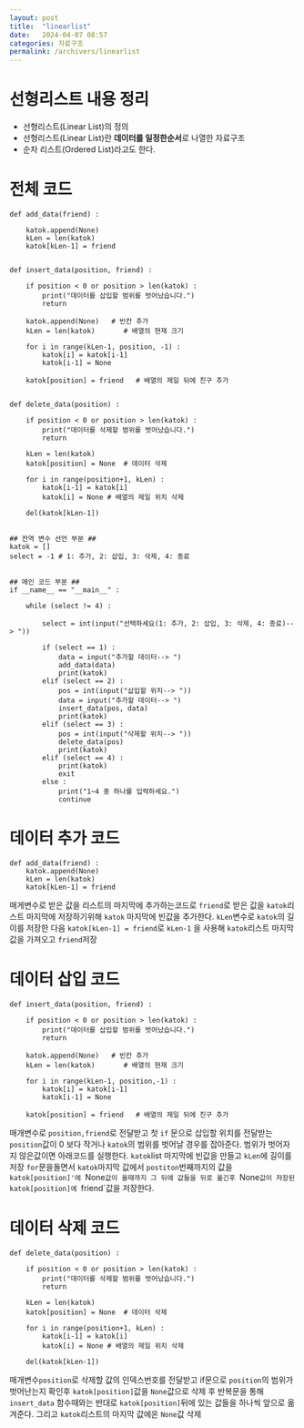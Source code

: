 ```yaml
---
layout: post
title:  "linearlist"
date:   2024-04-07 08:57
categories: 자료구조
permalink: /archivers/linearlist
---
```


<h1> 선형리스트 내용 정리</h1>

- 선형리스트(Linear List)의 정의
- 선형리스트(Linear List)란 **데이터를 일정한순서**로 나열한 자료구조
- 순차 리스트(Ordered List)라고도 한다.

# 전체 코드
```
def add_data(friend) :
    
	katok.append(None)
	kLen = len(katok)
	katok[kLen-1] = friend


def insert_data(position, friend) :    
    
	if position < 0 or position > len(katok) :
		print("데이터를 삽입할 범위를 벗어났습니다.")
		return
    
	katok.append(None)   # 빈칸 추가
	kLen = len(katok)       # 배열의 현재 크기

	for i in range(kLen-1, position, -1) :
		katok[i] = katok[i-1]
		katok[i-1] = None 

	katok[position] = friend   # 배열의 제일 뒤에 친구 추가


def delete_data(position) :  
    
	if position < 0 or position > len(katok) :
		print("데이터를 삭제할 범위를 벗어났습니다.")
		return

	kLen = len(katok)
	katok[position] = None	# 데이터 삭제
    
	for i in range(position+1, kLen) :
		katok[i-1] = katok[i]
		katok[i] = None	# 배열의 제일 위치 삭제

	del(katok[kLen-1])
    

## 전역 변수 선언 부분 ## 
katok = []
select = -1	# 1: 추가, 2: 삽입, 3: 삭제, 4: 종료


## 메인 코드 부분 ## 
if __name__ == "__main__" :
    
	while (select != 4) :

		select = int(input("선택하세요(1: 추가, 2: 삽입, 3: 삭제, 4: 종료)--> "))

		if (select == 1) :
			data = input("추가할 데이터--> ")
			add_data(data)
			print(katok)
		elif (select == 2) :
			pos = int(input("삽입할 위치--> "))
			data = input("추가할 데이터--> ")
			insert_data(pos, data)
			print(katok)
		elif (select == 3) :
			pos = int(input("삭제할 위치--> "))
			delete_data(pos)
			print(katok)
		elif (select == 4) :
			print(katok)
			exit
		else :
			print("1~4 중 하나를 입력하세요.")
			continue
```
# 데이터 추가 코드
```
def add_data(friend) :
	katok.append(None)
	kLen = len(katok)
	katok[kLen-1] = friend
```
매게변수로 받은 값을 리스트의 마지막에 추가하는코드로
`friend`로 받은 값을 `katok`리스트 마지막에 저장하기위해
`katok` 마지막에 빈값을 추가한다.
`kLen`변수로 `katok`의 길이를 저장한 다음
`katok[kLen-1] = friend`로 `kLen-1` 을 사용해 
`katok`리스트 마지막값을 가져오고 `friend`저장

# 데이터 삽입 코드
```
def insert_data(position, friend) :    
    
	if position < 0 or position > len(katok) :
		print("데이터를 삽입할 범위를 벗어났습니다.")
		return
    
	katok.append(None)   # 빈칸 추가
	kLen = len(katok)       # 배열의 현재 크기

	for i in range(kLen-1, position,-1) :
		katok[i] = katok[i-1]
		katok[i-1] = None 

	katok[position] = friend   # 배열의 제일 뒤에 친구 추가
```
매개변수로 `position,friend`로 전달받고
첫 `if` 문으로 삽입할 위치를 전달받는 `position`값이
0 보다 작거나 `katok`의 범위를 벗어날 경우를 잡아준다.
범위가 벗어자지 않은값이면 아래코드를 실행한다.
`katok`list 마지막에 빈값을 만들고 `kLen`에 길이를 저장
`for`문을돌면서 `katok`마지막 값에서 `postiton`번째까지의 값을
`katok[position]'에 `None`값이 올때까지 그 뒤에 값들을 뒤로 옮긴후
`None`값이 저장된 katok[position]에 `friend`값을 저장한다.
# 데이터 삭제 코드
```
def delete_data(position) :  
    
	if position < 0 or position > len(katok) :
		print("데이터를 삭제할 범위를 벗어났습니다.")
		return

	kLen = len(katok)
	katok[position] = None	# 데이터 삭제
    
	for i in range(position+1, kLen) :
		katok[i-1] = katok[i]
		katok[i] = None	# 배열의 제일 위치 삭제

	del(katok[kLen-1])
```
매개변수`position`로 삭제할 값의 인덱스번호를 전달받고
if문으로 `position`의 범위가 벗어난는지 확인후 
`katok[position]`값을 `None`값으로 삭제 후 반복문을 통해
`insert_data` 함수때와는 반대로 `katok[position]`뒤에 있는 값들을
하나씩 앞으로 옮겨준다. 그리고 `katok`리스트의 마지막 값에온 `None`값 삭제
